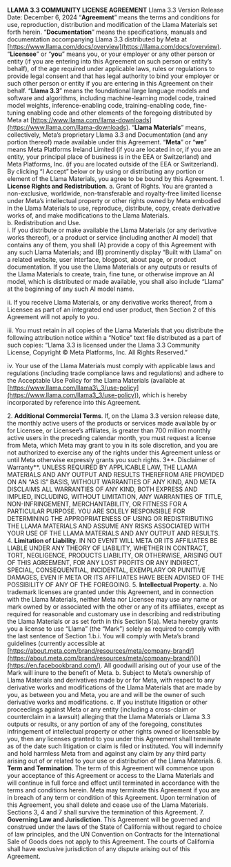 **LLAMA 3.3 COMMUNITY LICENSE AGREEMENT**
Llama 3.3 Version Release Date: December 6, 2024
“**Agreement**” means the terms and conditions for use, reproduction, distribution and modification of the Llama Materials set forth herein.
“**Documentation**” means the specifications, manuals and documentation accompanying Llama 3.3 distributed by Meta at [https://www.llama.com/docs/overview](https://llama.com/docs/overview).
“**Licensee**” or “**you**” means you, or your employer or any other person or entity (if you are entering into this Agreement on such person or entity’s behalf), of the age required under applicable laws, rules or regulations to provide legal consent and that has legal authority to bind your employer or such other person or entity if you are entering in this Agreement on their behalf.
“**Llama 3.3**” means the foundational large language models and software and algorithms, including machine-learning model code, trained model weights, inference-enabling code, training-enabling code, fine-tuning enabling code and other elements of the foregoing distributed by Meta at [https://www.llama.com/llama-downloads](https://www.llama.com/llama-downloads).
“**Llama Materials**” means, collectively, Meta’s proprietary Llama 3.3 and Documentation (and any portion thereof) made available under this Agreement.
“**Meta**” or “**we**” means Meta Platforms Ireland Limited (if you are located in or, if you are an entity, your principal place of business is in the EEA or Switzerland) and Meta Platforms, Inc. (if you are located outside of the EEA or Switzerland).
By clicking “I Accept” below or by using or distributing any portion or element of the Llama Materials, you agree to be bound by this Agreement.
1\. **License Rights and Redistribution**.
a. Grant of Rights. You are granted a non-exclusive, worldwide, non-transferable and royalty-free limited license under Meta’s intellectual property or other rights owned by Meta embodied in the Llama Materials to use, reproduce, distribute, copy, create derivative works of, and make modifications to the Llama Materials.  
b. Redistribution and Use.  
i. If you distribute or make available the Llama Materials (or any derivative works thereof), or a product or service (including another AI model) that contains any of them, you shall (A) provide a copy of this Agreement with any such Llama Materials; and (B) prominently display “Built with Llama” on a related website, user interface, blogpost, about page, or product documentation. If you use the Llama Materials or any outputs or results of the Llama Materials to create, train, fine tune, or otherwise improve an AI model, which is distributed or made available, you shall also include “Llama” at the beginning of any such AI model name.

ii. If you receive Llama Materials, or any derivative works thereof, from a Licensee as part of an integrated end user product, then Section 2 of this Agreement will not apply to you.

iii. You must retain in all copies of the Llama Materials that you distribute the following attribution notice within a “Notice” text file distributed as a part of such copies: “Llama 3.3 is licensed under the Llama 3.3 Community License, Copyright © Meta Platforms, Inc. All Rights Reserved.”

iv. Your use of the Llama Materials must comply with applicable laws and regulations (including trade compliance laws and regulations) and adhere to the Acceptable Use Policy for the Llama Materials (available at [https://www.llama.com/llama3\_3/use-policy](https://www.llama.com/llama3_3/use-policy)), which is hereby incorporated by reference into this Agreement.

2\. **Additional Commercial Terms**. If, on the Llama 3.3 version release date, the monthly active users of the products or services made available by or for Licensee, or Licensee’s affiliates, is greater than 700 million monthly active users in the preceding calendar month, you must request a license from Meta, which Meta may grant to you in its sole discretion, and you are not authorized to exercise any of the rights under this Agreement unless or until Meta otherwise expressly grants you such rights.
3**. Disclaimer of Warranty**. UNLESS REQUIRED BY APPLICABLE LAW, THE LLAMA MATERIALS AND ANY OUTPUT AND RESULTS THEREFROM ARE PROVIDED ON AN “AS IS” BASIS, WITHOUT WARRANTIES OF ANY KIND, AND META DISCLAIMS ALL WARRANTIES OF ANY KIND, BOTH EXPRESS AND IMPLIED, INCLUDING, WITHOUT LIMITATION, ANY WARRANTIES OF TITLE, NON-INFRINGEMENT, MERCHANTABILITY, OR FITNESS FOR A PARTICULAR PURPOSE. YOU ARE SOLELY RESPONSIBLE FOR DETERMINING THE APPROPRIATENESS OF USING OR REDISTRIBUTING THE LLAMA MATERIALS AND ASSUME ANY RISKS ASSOCIATED WITH YOUR USE OF THE LLAMA MATERIALS AND ANY OUTPUT AND RESULTS.
4\. **Limitation of Liability**. IN NO EVENT WILL META OR ITS AFFILIATES BE LIABLE UNDER ANY THEORY OF LIABILITY, WHETHER IN CONTRACT, TORT, NEGLIGENCE, PRODUCTS LIABILITY, OR OTHERWISE, ARISING OUT OF THIS AGREEMENT, FOR ANY LOST PROFITS OR ANY INDIRECT, SPECIAL, CONSEQUENTIAL, INCIDENTAL, EXEMPLARY OR PUNITIVE DAMAGES, EVEN IF META OR ITS AFFILIATES HAVE BEEN ADVISED OF THE POSSIBILITY OF ANY OF THE FOREGOING.
5\. **Intellectual Property**.
a. No trademark licenses are granted under this Agreement, and in connection with the Llama Materials, neither Meta nor Licensee may use any name or mark owned by or associated with the other or any of its affiliates, except as required for reasonable and customary use in describing and redistributing the Llama Materials or as set forth in this Section 5(a). Meta hereby grants you a license to use “Llama” (the “Mark”) solely as required to comply with the last sentence of Section 1.b.i. You will comply with Meta’s brand guidelines (currently accessible at [https://about.meta.com/brand/resources/meta/company-brand/](https://about.meta.com/brand/resources/meta/company-brand/)[)](https://en.facebookbrand.com/). All goodwill arising out of your use of the Mark will inure to the benefit of Meta.
b. Subject to Meta’s ownership of Llama Materials and derivatives made by or for Meta, with respect to any derivative works and modifications of the Llama Materials that are made by you, as between you and Meta, you are and will be the owner of such derivative works and modifications.
c. If you institute litigation or other proceedings against Meta or any entity (including a cross-claim or counterclaim in a lawsuit) alleging that the Llama Materials or Llama 3.3 outputs or results, or any portion of any of the foregoing, constitutes infringement of intellectual property or other rights owned or licensable by you, then any licenses granted to you under this Agreement shall terminate as of the date such litigation or claim is filed or instituted. You will indemnify and hold harmless Meta from and against any claim by any third party arising out of or related to your use or distribution of the Llama Materials.
6\. **Term and Termination**. The term of this Agreement will commence upon your acceptance of this Agreement or access to the Llama Materials and will continue in full force and effect until terminated in accordance with the terms and conditions herein. Meta may terminate this Agreement if you are in breach of any term or condition of this Agreement. Upon termination of this Agreement, you shall delete and cease use of the Llama Materials. Sections 3, 4 and 7 shall survive the termination of this Agreement.
7\. **Governing Law and Jurisdiction**. This Agreement will be governed and construed under the laws of the State of California without regard to choice of law principles, and the UN Convention on Contracts for the International Sale of Goods does not apply to this Agreement. The courts of California shall have exclusive jurisdiction of any dispute arising out of this Agreement.   
